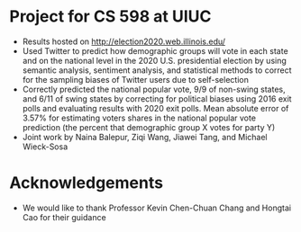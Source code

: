 # Project for CS 598 at UIUC
- Results hosted on http://election2020.web.illinois.edu/
- Used Twitter to predict how demographic groups will vote in each state and on the national level in the 2020 U.S. presidential election by using semantic analysis, sentiment analysis, and statistical methods to correct for the sampling biases of Twitter users due to self-selection
- Correctly predicted the national popular vote, 9/9 of non-swing states, and 6/11 of swing states by correcting for political biases using 2016 exit polls and evaluating results with 2020 exit polls. Mean absolute error of 3.57% for estimating voters shares in the national popular vote prediction (the percent that demographic group X votes for party Y)
- Joint work by Naina Balepur, Ziqi Wang, Jiawei Tang, and Michael Wieck-Sosa
# Acknowledgements
- We would like to thank Professor Kevin Chen-Chuan Chang and Hongtai Cao for their guidance
